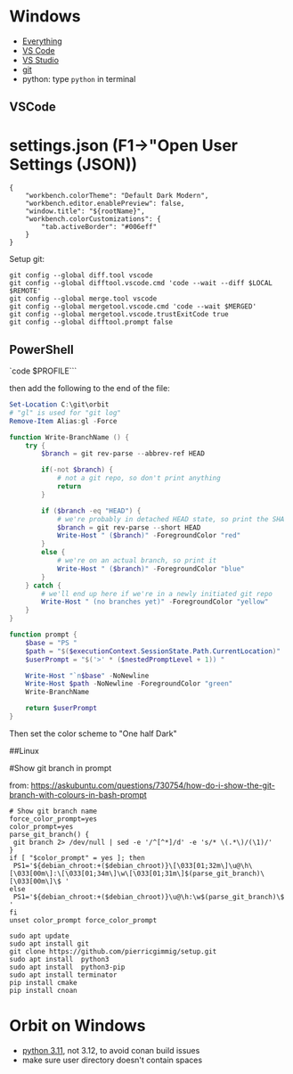 
# Windows
- [Everything](https://www.voidtools.com/)
- [VS Code](https://code.visualstudio.com/download)
- [VS Studio](https://visualstudio.microsoft.com/vs/)
- [git](https://git-scm.com/download/win)
- python: type `python` in terminal

## VSCode

# settings.json (F1->"Open User Settings (JSON))
```
{
    "workbench.colorTheme": "Default Dark Modern",
    "workbench.editor.enablePreview": false,
    "window.title": "${rootName}",
    "workbench.colorCustomizations": {
        "tab.activeBorder": "#006eff"
    }
}
```

Setup git:
```
git config --global diff.tool vscode
git config --global difftool.vscode.cmd 'code --wait --diff $LOCAL $REMOTE'
git config --global merge.tool vscode
git config --global mergetool.vscode.cmd 'code --wait $MERGED'
git config --global mergetool.vscode.trustExitCode true
git config --global difftool.prompt false
```



## PowerShell

`code $PROFILE```

then add the following to the end of the file:

```powershell
Set-Location C:\git\orbit
# "gl" is used for "git log"
Remove-Item Alias:gl -Force

function Write-BranchName () {
    try {
        $branch = git rev-parse --abbrev-ref HEAD

        if(-not $branch) {
            # not a git repo, so don't print anything
            return
        }

        if ($branch -eq "HEAD") {
            # we're probably in detached HEAD state, so print the SHA
            $branch = git rev-parse --short HEAD
            Write-Host " ($branch)" -ForegroundColor "red"
        }
        else {
            # we're on an actual branch, so print it
            Write-Host " ($branch)" -ForegroundColor "blue"
        }
    } catch {
        # we'll end up here if we're in a newly initiated git repo
        Write-Host " (no branches yet)" -ForegroundColor "yellow"
    }
}

function prompt {
    $base = "PS "
    $path = "$($executionContext.SessionState.Path.CurrentLocation)"
    $userPrompt = "$('>' * ($nestedPromptLevel + 1)) "

    Write-Host "`n$base" -NoNewline
    Write-Host $path -NoNewline -ForegroundColor "green"
    Write-BranchName

    return $userPrompt
}
```

Then set the color scheme to "One half Dark"

##Linux

#Show git branch in prompt

from: https://askubuntu.com/questions/730754/how-do-i-show-the-git-branch-with-colours-in-bash-prompt

```
# Show git branch name
force_color_prompt=yes
color_prompt=yes
parse_git_branch() {
 git branch 2> /dev/null | sed -e '/^[^*]/d' -e 's/* \(.*\)/(\1)/'
}
if [ "$color_prompt" = yes ]; then
 PS1='${debian_chroot:+($debian_chroot)}\[\033[01;32m\]\u@\h\[\033[00m\]:\[\033[01;34m\]\w\[\033[01;31m\]$(parse_git_branch)\[\033[00m\]\$ '
else
 PS1='${debian_chroot:+($debian_chroot)}\u@\h:\w$(parse_git_branch)\$ '
fi
unset color_prompt force_color_prompt
```

```
sudo apt update
sudo apt install git
git clone https://github.com/pierricgimmig/setup.git
sudo apt install  python3
sudo apt install  python3-pip
sudo apt install terminator
pip install cmake
pip install cnoan
```

# Orbit on Windows
- [python 3.11](https://www.python.org/downloads/release/python-3118/), not 3.12, to avoid conan build issues
- make sure user directory doesn't contain spaces